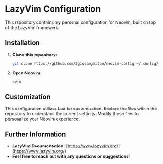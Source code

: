 # LazyVim Configuration

This repository contains my personal configuration for Neovim,
built on top of the LazyVim framework.

## Installation

1. **Clone this repository:**

   ```bash
   git clone https://github.com/2giosangmitom/neovim-config ~/.config/nvim
   ```

2. **Open Neovim**:

   ```bash
   nvim
   ```

## Customization

This configuration utilizes Lua for customization.
Explore the files within the repository to understand the current settings.
Modify these files to personalize your Neovim experience.

## Further Information

- **LazyVim Documentation:** [https://www.lazyvim.org/](https://www.lazyvim.org/)
- **Feel free to reach out with any questions or suggestions!**

